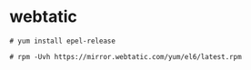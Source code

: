 # webtatic

```console
# yum install epel-release

# rpm -Uvh https://mirror.webtatic.com/yum/el6/latest.rpm
```
